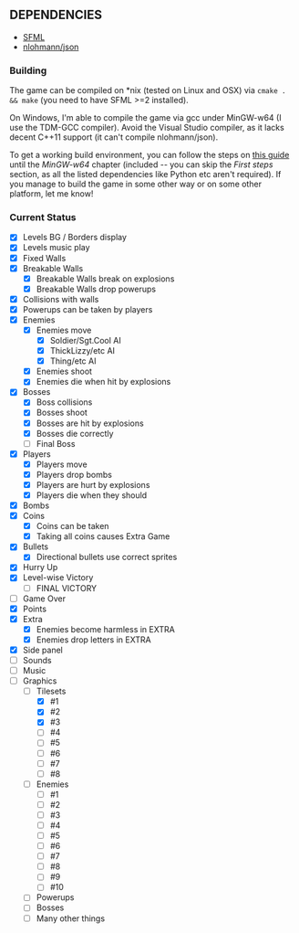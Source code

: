 ## DEPENDENCIES ##

* [SFML](https://github.com/SFML/SFML)
* [nlohmann/json](https://github.com/nlohmann/json)

### Building ###
The game can be compiled on *nix (tested on Linux and OSX) via `cmake . && make`
(you need to have SFML >=2 installed).

On Windows, I'm able to compile the game via gcc under MinGW-w64 (I use the TDM-GCC compiler).
Avoid the Visual Studio compiler, as it lacks decent C++11 support (it can't compile nlohmann/json).

To get a working build environment, you can follow the steps on
[this guide](http://ascend4.org/Setting_up_a_MinGW-w64_build_environment) until the *MinGW-w64*
chapter (included -- you can skip the *First steps* section, as all the listed dependencies like Python etc
aren't required).
If you manage to build the game in some other way or on some other platform, let me know!

### Current Status ###

- [x] Levels BG / Borders display
- [x] Levels music play
- [x] Fixed Walls
- [x] Breakable Walls  
  - [x] Breakable Walls break on explosions
  - [x] Breakable Walls drop powerups
- [x] Collisions with walls
- [x] Powerups can be taken by players
- [x] Enemies  
  - [x] Enemies move  
    - [x] Soldier/Sgt.Cool AI
    - [x] ThickLizzy/etc AI
    - [x] Thing/etc AI
  - [x] Enemies shoot
  - [x] Enemies die when hit by explosions
- [x] Bosses   
  - [x] Boss collisions
  - [x] Bosses shoot
  - [x] Bosses are hit by explosions
  - [x] Bosses die correctly
  - [ ] Final Boss
- [x] Players   
  - [x] Players move
  - [x] Players drop bombs
  - [x] Players are hurt by explosions
  - [x] Players die when they should
- [x] Bombs
- [x] Coins   
  - [x] Coins can be taken
  - [x] Taking all coins causes Extra Game
- [x] Bullets
  - [x] Directional bullets use correct sprites
- [x] Hurry Up
- [x] Level-wise Victory
  - [ ] FINAL VICTORY
- [ ] Game Over
- [x] Points
- [x] Extra
  - [x] Enemies become harmless in EXTRA
  - [x] Enemies drop letters in EXTRA
- [x] Side panel
- [ ] Sounds
- [ ] Music
- [ ] Graphics
  - [ ] Tilesets
    - [x] #1
    - [x] #2
    - [x] #3
    - [ ] #4
    - [ ] #5
    - [ ] #6
    - [ ] #7
    - [ ] #8
  - [ ] Enemies
    - [ ] #1
    - [ ] #2
    - [ ] #3
    - [ ] #4
    - [ ] #5
    - [ ] #6
    - [ ] #7
    - [ ] #8
    - [ ] #9
    - [ ] #10
  - [ ] Powerups
  - [ ] Bosses
  - [ ] Many other things

